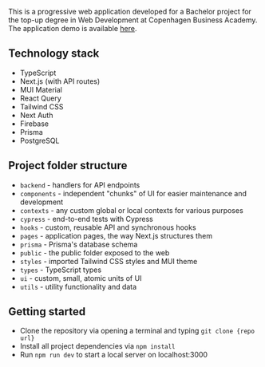 This is a progressive web application developed for a Bachelor project for the top-up degree in Web Development at Copenhagen Business Academy. The application demo is available [here](http://easyspeak-makeover.vercel.app/).

## Technology stack

- TypeScript
- Next.js (with API routes)
- MUI Material
- React Query
- Tailwind CSS
- Next Auth
- Firebase
- Prisma
- PostgreSQL

## Project folder structure

- `backend` - handlers for API endpoints
- `components` - independent "chunks" of UI for easier maintenance and development
- `contexts` - any custom global or local contexts for various purposes
- `cypress` - end-to-end tests with Cypress
- `hooks` - custom, reusable API and synchronous hooks
- `pages` - application pages, the way Next.js structures them
- `prisma` - Prisma's database schema
- `public` - the public folder exposed to the web
- `styles` - imported Tailwind CSS styles and MUI theme
- `types` - TypeScript types
- `ui` - custom, small, atomic units of UI
- `utils` - utility functionality and data

## Getting started

- Clone the repository via opening a terminal and typing `git clone {repo url}`
- Install all project dependencies via `npm install`
- Run `npm run dev` to start a local server on localhost:3000
